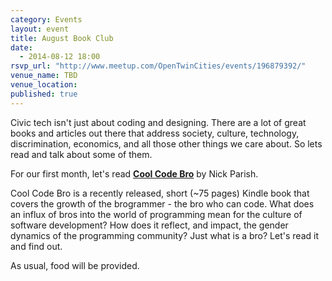 ```yaml
---
category: Events
layout: event
title: August Book Club 
date: 
  - 2014-08-12 18:00
rsvp_url: "http://www.meetup.com/OpenTwinCities/events/196879392/"
venue_name: TBD
venue_location:
published: true 
---
```


Civic tech isn't just about coding and designing. There are a lot of great books and articles out there that address society, culture, technology, discrimination, economics, and all those other things we care about. So lets read and talk about some of them. 

For our first month, let's read [**Cool Code Bro**](http://www.amazon.com/Cool-Code-Bro-Brogrammers-Anxiety-ebook/dp/B00L9NO4DQ) by Nick Parish.

Cool Code Bro is a recently released, short (~75 pages) Kindle book that covers the growth of the brogrammer - the bro who can code. What does an influx of bros into the world of programming mean for the culture of software development? How does it reflect, and impact, the gender dynamics of the programming community? Just what is a bro? Let's read it and find out.

As usual, food will be provided.

